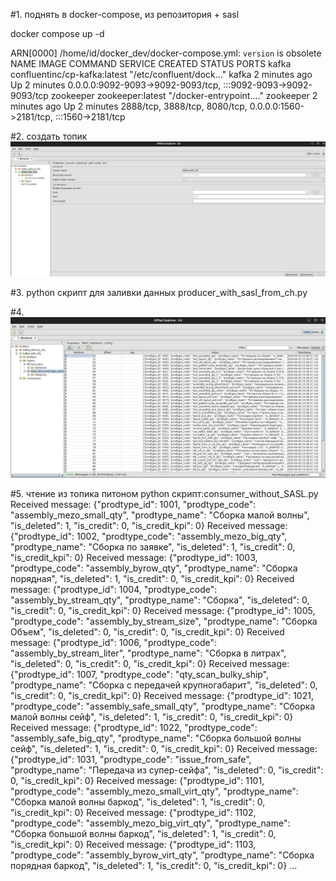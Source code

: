#1. поднять в docker-compose, из репозитория + sasl

  docker compose up -d

  ARN[0000] /home/id/docker_dev/docker-compose.yml: `version` is obsolete 
  NAME        IMAGE                          COMMAND                  SERVICE     CREATED         STATUS         PORTS
  kafka       confluentinc/cp-kafka:latest   "/etc/confluent/dock…"   kafka       2 minutes ago   Up 2 minutes   0.0.0.0:9092-9093->9092-9093/tcp, :::9092-9093->9092-9093/tcp
  zookeeper   zookeeper:latest               "/docker-entrypoint.…"   zookeeper   2 minutes ago   Up 2 minutes   2888/tcp, 3888/tcp, 8080/tcp, 0.0.0.0:1560->2181/tcp, :::1560->2181/tcp

#2.   создать топик
   ![Image alt](https://github.com/IrinaDanilova-dev/WB-Practice-BI-OLAP/raw/main/kafka/images/kafka_with_ssl.jpg)

#3. python скрипт для заливки данных 
    producer_with_sasl_from_ch.py

#4. 
   ![Image alt](https://github.com/IrinaDanilova-dev/WB-Practice-BI-OLAP/raw/main/kafka/images/topic_prod_type_parts.jpg)

#5. чтение из топика питоном
python скрипт:consumer_without_SASL.py 
Received message: {"prodtype_id": 1001, "prodtype_code": "assembly_mezo_small_qty", "prodtype_name": "Сборка малой волны", "is_deleted": 1, "is_credit": 0, "is_credit_kpi": 0}
Received message: {"prodtype_id": 1002, "prodtype_code": "assembly_mezo_big_qty", "prodtype_name": "Сборка по заявке", "is_deleted": 1, "is_credit": 0, "is_credit_kpi": 0}
Received message: {"prodtype_id": 1003, "prodtype_code": "assembly_byrow_qty", "prodtype_name": "Сборка порядная", "is_deleted": 1, "is_credit": 0, "is_credit_kpi": 0}
Received message: {"prodtype_id": 1004, "prodtype_code": "assembly_by_stream_qty", "prodtype_name": "Сборка", "is_deleted": 0, "is_credit": 0, "is_credit_kpi": 0}
Received message: {"prodtype_id": 1005, "prodtype_code": "assembly_by_stream_size", "prodtype_name": "Сборка Oбъем", "is_deleted": 0, "is_credit": 0, "is_credit_kpi": 0}
Received message: {"prodtype_id": 1006, "prodtype_code": "assembly_by_stream_liter", "prodtype_name": "Сборка в литрах", "is_deleted": 0, "is_credit": 0, "is_credit_kpi": 0}
Received message: {"prodtype_id": 1007, "prodtype_code": "qty_scan_bulky_ship", "prodtype_name": "Сборка с передачей крупногабарит", "is_deleted": 0, "is_credit": 0, "is_credit_kpi": 0}
Received message: {"prodtype_id": 1021, "prodtype_code": "assembly_safe_small_qty", "prodtype_name": "Сборка малой волны сейф", "is_deleted": 1, "is_credit": 0, "is_credit_kpi": 0}
Received message: {"prodtype_id": 1022, "prodtype_code": "assembly_safe_big_qty", "prodtype_name": "Сборка большой волны сейф", "is_deleted": 1, "is_credit": 0, "is_credit_kpi": 0}
Received message: {"prodtype_id": 1031, "prodtype_code": "issue_from_safe", "prodtype_name": "Передача из супер-сейфа", "is_deleted": 0, "is_credit": 0, "is_credit_kpi": 0}
Received message: {"prodtype_id": 1101, "prodtype_code": "assembly_mezo_small_virt_qty", "prodtype_name": "Сборка малой волны баркод", "is_deleted": 1, "is_credit": 0, "is_credit_kpi": 0}
Received message: {"prodtype_id": 1102, "prodtype_code": "assembly_mezo_big_virt_qty", "prodtype_name": "Сборка большой волны баркод", "is_deleted": 1, "is_credit": 0, "is_credit_kpi": 0}
Received message: {"prodtype_id": 1103, "prodtype_code": "assembly_byrow_virt_qty", "prodtype_name": "Сборка порядная баркод", "is_deleted": 1, "is_credit": 0, "is_credit_kpi": 0}
...

